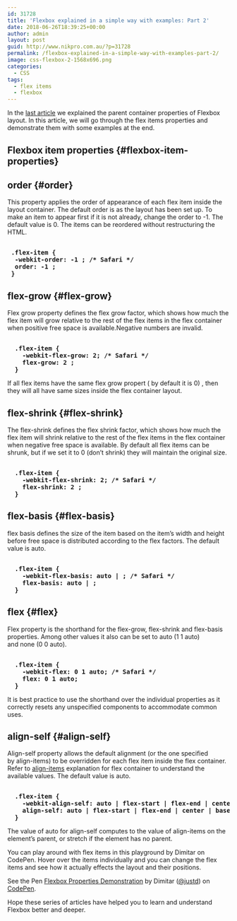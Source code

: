 ```yaml
---
id: 31728
title: 'Flexbox explained in a simple way with examples: Part 2'
date: 2018-06-26T18:39:25+00:00
author: admin
layout: post
guid: http://www.nikpro.com.au/?p=31728
permalink: /flexbox-explained-in-a-simple-way-with-examples-part-2/
image: css-flexbox-2-1568x696.png
categories:
  - CSS
tags:
  - flex items
  - flexbox
---
```

In the [last article](http://www.nikpro.com.au/flexbox-explained-in-a-simple-way-with-examples-part-1/) we explained the parent container properties of Flexbox layout. In this article, we will go through the flex items properties and demonstrate them with some examples at the end.

## Flexbox item properties {#flexbox-item-properties}

## order {#order}

This property applies the order of appearance of each flex item inside the layout container. The default order is as the layout has been set up. To make an item to appear first if it is not already, change the order to -1. The default value is 0. The items can be reordered without restructuring the HTML.

<pre class="wp-block-preformatted"><strong>
 .flex-item {
  -webkit-order: -1 ; /* Safari */
  order: -1 ;
 }
</strong></pre>

## flex-grow {#flex-grow}

Flex grow property defines the flex grow factor, which shows how much the flex item will grow relative to the rest of the flex items in the flex container when positive free space is available.Negative numbers are invalid.

<pre class="wp-block-preformatted"><strong>
  <strong>.flex-item { </strong>
  <strong>  -webkit-flex-grow: 2; /* Safari */ </strong>
  <strong>  flex-grow: 2 ; </strong>
  <strong>}</strong>
</strong></pre>

If all flex items have the same flex grow propert ( by default it is 0) , then they will all have same sizes inside the flex container layout.

## flex-shrink {#flex-shrink}

The flex-shrink defines the flex shrink factor, which shows how much the flex item will shrink relative to the rest of the flex items in the flex container when negative free space is available. By default all flex items can be shrunk, but if we set it to 0 (don&#8217;t shrink) they will maintain the original size.

<pre class="wp-block-preformatted"><strong>
  <strong>.flex-item { </strong>
  <strong>  -webkit-flex-shrink: 2; /* Safari */ </strong>
  <strong>  flex-shrink: 2 ; </strong>
  <strong>}</strong>
</strong></pre>

## flex-basis {#flex-basis}

flex basis defines the size of the item based on the item&#8217;s width and height before free space is distributed according to the flex factors. The default value is auto.

<pre class="wp-block-preformatted"><strong>
  <strong>.flex-item { </strong>
  <strong>  -webkit-flex-basis: auto | ; /* Safari */ </strong>
  <strong>  flex-basis: auto | ; </strong>
  <strong>}</strong>
</strong></pre>

## flex {#flex}

Flex property is the shorthand for the flex-grow, flex-shrink and flex-basis properties. Among other values it also can be set to auto (1 1 auto) and none (0 0 auto).

<pre class="wp-block-preformatted"><strong>
  <strong>.flex-item { </strong>
  <strong>  -webkit-flex: 0 1 auto; /* Safari */</strong>
  <strong>  flex: 0 1 auto;</strong>
  <strong>}</strong>
</strong></pre>

It is best practice to use the shorthand over the individual properties as it correctly resets any unspecified components to accommodate common uses.

## align-self {#align-self}

Align-self property allows the default alignment (or the one specified by align-items) to be overridden for each flex item inside the flex container. Refer to [align-items](http://www.nikpro.com.au/flexbox-explained-in-a-simple-way-with-examples-part-1#align-items) explanation for flex container to understand the available values. The default value is auto.

<pre class="wp-block-preformatted"><strong>
  <strong>.flex-item { </strong>
  <strong>  -webkit-align-self: auto | flex-start | flex-end | center | baseline | stretch; /* Safari */ </strong>
  <strong>  align-self: auto | flex-start | flex-end | center | baseline | stretch; </strong>
  <strong>}</strong>
</strong></pre>
  The value of auto for align-self computes to the value of align-items on the element’s parent, or stretch if the element has no parent.


You can play around with flex items in this playground by Dimitar on CodePen. Hover over the items individually and you can change the flex items and see how it actually effects the layout and their positions.

<p class="codepen" data-height="265" data-theme-id="0" data-slug-hash="yydezN" data-default-tab="html,result" data-user="justd" data-embed-version="2" data-pen-title="Flexbox Properties Demonstration">
  See the Pen <a href="https://codepen.io/justd/pen/yydezN/">Flexbox Properties Demonstration</a> by Dimitar (<a href="https://codepen.io/justd">@justd</a>) on <a href="https://codepen.io">CodePen</a>.
</p>



Hope these series of articles have helped you to learn and understand Flexbox better and deeper.
